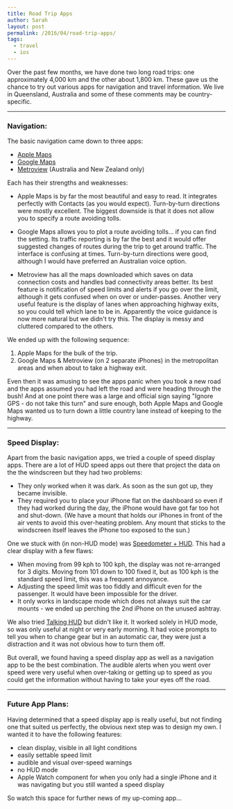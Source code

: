 ```yaml
---
title: Road Trip Apps
author: Sarah
layout: post
permalink: /2016/04/road-trip-apps/
tags:
  - travel
  - ios
---
```

Over the past few months, we have done two long road trips: one approximately 4,000 km and the other about 1,800 km. These gave us the chance to try out various apps for navigation and travel information. We live in Queensland, Australia and some of these comments may be country-specific. 

---

### Navigation:

The basic navigation came down to three apps:

- [Apple Maps][1]
- [Google Maps][2]
- [Metroview][3] (Australia and New Zealand only)

Each has their strengths and weaknesses:

- Apple Maps is by far the most beautiful and easy to read. It integrates perfectly with Contacts (as you would expect). Turn-by-turn directions were mostly excellent. The biggest downside is that it does not allow you to specify a route avoiding tolls.

- Google Maps allows you to plot a route avoiding tolls... if you can find the setting. Its traffic reporting is by far the best and it would offer suggested changes of routes during the trip to get around traffic. The interface is confusing at times. Turn-by-turn directions were good, although I would have preferred an Australian voice option.

- Metroview has all the maps downloaded which saves on data connection costs and handles bad connectivity areas better. Its best feature is notification of speed limits and alerts if you go over the limit, although it gets confused when on over or under-passes. Another very useful feature is the display of lanes when approaching highway exits, so you could tell which lane to be in. Apparently the voice guidance is now more natural but we didn't try this. The display is messy and cluttered compared to the others.

We ended up with the following sequence:

1. Apple Maps for the bulk of the trip.
2. Google Maps & Metroview (on 2 separate iPhones) in the metropolitan areas and when about to take a highway exit.

Even then it was amusing to see the apps panic when you took a new road and the apps assumed you had left the road and were heading through the bush! And at one point there was a large and official sign saying "Ignore GPS - do not take this turn" and sure enough, both Apple Maps and Google Maps wanted us to turn down a little country lane instead of keeping to the highway.

---

### Speed Display:

Apart from the basic navigation apps, we tried a couple of speed display apps. There are a lot of HUD speed apps out there that project the data on the the windscreen but they had two problems:

- They only worked when it was dark. As soon as the sun got up, they became invisible. 
- They required you to place your iPhone flat on the dashboard so even if they had worked during the day, the iPhone would have got far too hot and shut-down. (We have a mount that holds our iPhones in front of the air vents to avoid this over-heating problem. Any mount that sticks to the windscreen itself leaves the iPhone too exposed to the sun.)

One we stuck with (in non-HUD mode) was [Speedometer + HUD][4]. This had a clear display with a few flaws:

- When moving from 99 kph to 100 kph, the display was not re-arranged for 3 digits. Moving from 101 down to 100 fixed it, but as 100 kph is the standard speed limit, this was a frequent annoyance.
- Adjusting the speed limit was too fiddly and difficult even for the passenger. It would have been impossible for the driver.
- It only works in landscape mode which does not always suit the car mounts - we ended up perching the 2nd iPhone on the unused ashtray.

We also tried [Talking HUD][5] but didn't like it. It worked solely in HUD mode, so was only useful at night or very early morning. It had voice prompts to tell you when to change gear but in an automatic car, they were just a distraction and it was not obvious how to turn them off.

But overall, we found having a speed display app as well as a navigation app to be the best combination. The audible alerts when you went over speed were very useful when over-taking or getting up to speed as you could get the information without having to take your eyes off the road.

---

### Future App Plans:

Having determined that a speed display app is really useful, but not finding one that suited us perfectly, the obvious next step was to design my own. I wanted it to have the following features:

- clean display, visible in all light conditions
- easily settable speed limit
- audible and visual over-speed warnings
- no HUD mode
- Apple Watch component for when you only had a single iPhone and it was navigating but you still wanted a speed display

So watch this space for further news of my up-coming app...


[1]: https://www.apple.com/ios/maps/
[2]: https://itunes.apple.com/app/google-maps-real-time-navigation/id585027354
[3]: https://itunes.apple.com/au/app/metroview-gps-navigation/id370753892
[4]: https://itunes.apple.com/app/speedometer-+-hud-digital/id375318117
[5]: https://itunes.apple.com/app/talking-hud-voice-prompt-speedometer/id873194479